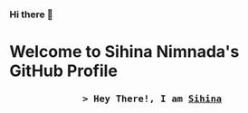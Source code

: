 ### Hi there 👋

# Welcome to Sihina Nimnada's GitHub Profile

<h3 align="center">
        <samp>&gt; Hey There!, I am
                <b><a target="_blank" href="">Sihina</a></b>
        </samp>
</h3>

<!--
**sihina3436/sihina3436** is a ✨ _special_ ✨ repository because its `README.md` (this file) appears on your GitHub profile.

Here are some ideas to get you started:

- 🔭 I’m currently working on ...
- 🌱 I’m currently learning ...
- 👯 I’m looking to collaborate on ...
- 🤔 I’m looking for help with ...
- 💬 Ask me about ...
- 📫 How to reach me: ...
- 😄 Pronouns: ...
- ⚡ Fun fact: ...
-->
